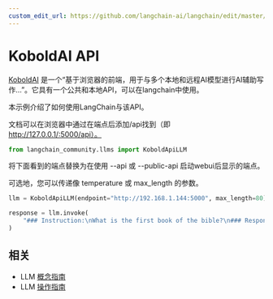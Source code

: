 ```yaml
---
custom_edit_url: https://github.com/langchain-ai/langchain/edit/master/docs/docs/integrations/llms/koboldai.ipynb
---
```


# KoboldAI API

[KoboldAI](https://github.com/KoboldAI/KoboldAI-Client) 是一个“基于浏览器的前端，用于与多个本地和远程AI模型进行AI辅助写作...”。它具有一个公共和本地API，可以在langchain中使用。

本示例介绍了如何使用LangChain与该API。

文档可以在浏览器中通过在端点后添加/api找到（即 http://127.0.0.1/:5000/api）。

```python
from langchain_community.llms import KoboldApiLLM
```

将下面看到的端点替换为在使用 --api 或 --public-api 启动webui后显示的端点。

可选地，您可以传递像 temperature 或 max_length 的参数。

```python
llm = KoboldApiLLM(endpoint="http://192.168.1.144:5000", max_length=80)
```

```python
response = llm.invoke(
    "### Instruction:\nWhat is the first book of the bible?\n### Response:"
)
```

## 相关

- LLM [概念指南](/docs/concepts/#llms)
- LLM [操作指南](/docs/how_to/#llms)